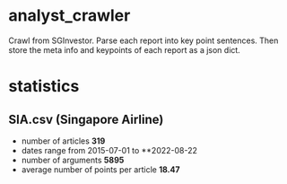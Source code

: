 # analyst_crawler

Crawl from SGInvestor. Parse each report into key point sentences. Then store the meta info and keypoints of each report as a json dict.

# statistics

## SIA.csv (Singapore Airline)

- number of articles **319**
- dates range from  2015-07-01  to  **2022-08-22
- number of arguments **5895**
- average number of points per article **18.47**
